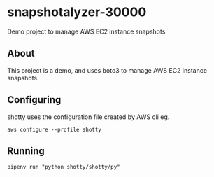# snapshotalyzer-30000
Demo project to manage AWS EC2 instance snapshots

## About

This project is a demo, and uses boto3 to manage AWS EC2 instance snapshots.


## Configuring

shotty uses the configuration file created by AWS cli eg.

`aws configure --profile shotty`

## Running

`pipenv run "python shotty/shotty/py"`


